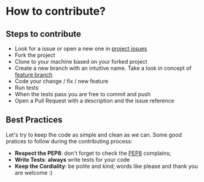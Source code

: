 # How to contribute?

## Steps to contribute

* Look for a issue or open a new one in [project issues](https://github.com/manrajgrover/halo/issues)
* Fork the project
* Clone to your machine based on your forked project
* Create a new branch with an intuitive name. Take a look in concept of [feature branch](https://martinfowler.com/bliki/FeatureBranch.html)
* Code your change / fix / new feature
* Run tests
* When the tests pass you are free to commit and push
* Open a Pull Request with a description and the issue reference

## Best Practices

Let's try to keep the code as simple and clean as we can. Some good pratices to follow during the contributing process:

- **Respect the PEP8**: don't forget to check the [PEP8](https://www.python.org/dev/peps/pep-0008/) complains;
- **Write Tests**: **always** write tests for your code
- **Keep the Cordiality**: be polite and kind; words like please and thank you are welcome :)
